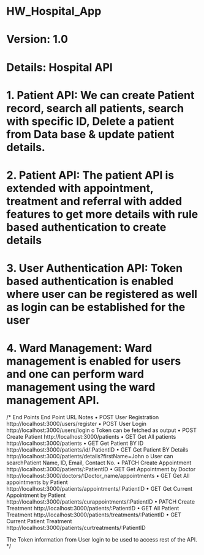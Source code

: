 # HW_Hospital_App

# Version: 1.0
# Details: Hospital API 

# 1. Patient API: We can create Patient record, search all patients, search with specific ID, Delete a patient from Data base & update patient details.
# 2. Patient API: The patient API is extended with appointment, treatment and referral with added features to get more details with rule based authentication to create details
# 3. User Authentication API: Token based authentication is enabled where user can be registered as well as login can be established for the user
# 4. Ward Management: Ward management is enabled for users and one can perform ward management using the ward management API.
/*
 	End Points	End Point URL	Notes 
  •	POST	User Registration	http://localhost:3000/users/register
  •	POST	User Login	http://localhost:3000/users/login
    o	Token can be fetched as output
  •	POST	Create Patient	http://localhost:3000/patients
  •	GET	Get All patients	http://localhost:3000/patients
  •	GET	Get Patient BY ID	http://localhost:3000/patients/id/:PatientID
  •	GET	Get Patient BY Details	http://localhost:3000/patients/details?firstName=John
    o	User can searchPatient Name, ID, Email, Contact No.
  •	PATCH	Create Appointment	http://localhost:3000/patients/:PatientID
  •	GET	Get Appointment by Doctor	http://localhost:3000/doctors/:Doctor_name/appointments
  •	GET	Get All appointments by Patient	http://localhost:3000/patients/appointments/:PatientID
  •	GET	Get Current Appointment by Patient	http://localhost:3000/patients/curappointments/:PatientID
  •	PATCH	Create Treatment	http://localhost:3000/patients/:PatientID
  •	GET 	All Patient Treatment	http://localhost:3000/patients/treatments/:PatientID
  •	GET 	Current Patient Treatment	http://localhost:3000/patients/curtreatments/:PatientID

  The Token information from User login to be used to access rest of the API. 
  */
